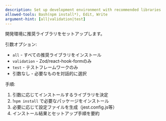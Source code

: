 ```yaml
---
description: Set up development environment with recommended libraries
allowed-tools: Bash(npm install*), Edit, Write
argument-hint: [all|validation|test]
---
```


開発環境に推奨ライブラリをセットアップします。

引数オプション:
- `all` - すべての推奨ライブラリをインストール
- `validation` - Zod/react-hook-formのみ
- `test` - テストフレームワークのみ
- 引数なし - 必要なものを対話的に選択

手順:
1) 引数に応じてインストールするライブラリを決定
2) !`npm install` で必要なパッケージをインストール
3) 必要に応じて設定ファイルを生成（jest.config.js等）
4) インストール結果とセットアップ手順を要約